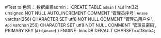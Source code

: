 #Test
to 色凯：
数据库表admin：
CREATE TABLE `admin` (
  `Aid` int(32) unsigned NOT NULL AUTO_INCREMENT COMMENT '管理员序号',
  `Aname` varchar(256) CHARACTER SET utf8 NOT NULL COMMENT '管理员用户名',
  `Apd` varchar(256) CHARACTER SET utf8 NOT NULL COMMENT '管理员密码',
  PRIMARY KEY (`Aid`,`Aname`)
) ENGINE=InnoDB DEFAULT CHARSET=utf8mb4;
